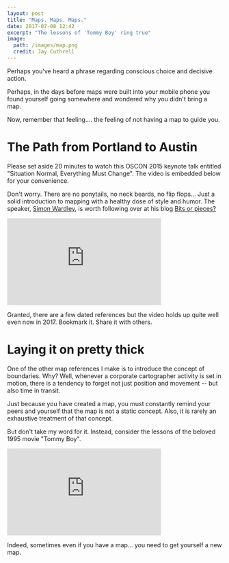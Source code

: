 ```yaml
---
layout: post
title: "Maps. Maps. Maps."
date: 2017-07-08 12:42
excerpt: "The lessons of 'Tommy Boy' ring true"
image:
  path: /images/map.png
  credit: Jay Cuthrell
---
```


Perhaps you've heard a phrase regarding conscious choice and decisive
action. 

Perhaps, in the days before maps were built into your mobile phone you found
yourself going somewhere and wondered why you didn't bring a map.

Now, remember that feeling.... the feeling of not having a map to guide you. 

The Path from Portland to Austin
================================

Please set aside 20 minutes to watch this OSCON 2015 keynote talk entitled
"Situation Normal, Everything Must Change". The video is embedded below for your
convenience.

Don't worry. There are no ponytails, no neck beards, no flip flops... Just a
solid introduction to mapping with a healthy dose of style and humor. The
speaker, [Simon Wardley](https://www.linkedin.com/in/simonwardley), is worth following over at his blog [Bits or
pieces?](http://blog.gardeviance.org/2017/06/to-infinity-and-beyond.html)

<iframe width="360" height="203" src="https://www.youtube.com/embed/Ty6pOVEc3bA"
frameborder="0" allowfullscreen></iframe>

Granted, there are a few dated references but the video holds up quite well even
now in 2017. Bookmark it. Share it with others.

Laying it on pretty thick
=========================

One of the other map references I make is to introduce the concept of
boundaries. Why? Well, whenever a corporate cartographer activity is set in
motion, there is a tendency to forget not just position and movement -- but also
time in transit.

Just because you have created a map, you must constantly remind your peers and
yourself that the map is not a static concept. Also, it is rarely an exhaustive
treatment of that concept.

But don't take my word for it. Instead, consider the lessons of the beloved 1995
movie "Tommy Boy".

<iframe width="360" height="203" src="https://www.youtube.com/embed/TgvyparsP0c"
frameborder="0" allowfullscreen></iframe>

Indeed, sometimes even if you have a map... you need to get yourself a new map.
